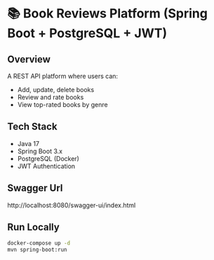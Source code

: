 # 📚 Book Reviews Platform (Spring Boot + PostgreSQL + JWT)

## Overview
A REST API platform where users can:
- Add, update, delete books
- Review and rate books
- View top-rated books by genre

## Tech Stack
- Java 17
- Spring Boot 3.x
- PostgreSQL (Docker)
- JWT Authentication

## Swagger Url
http://localhost:8080/swagger-ui/index.html

## Run Locally
```bash
docker-compose up -d
mvn spring-boot:run
